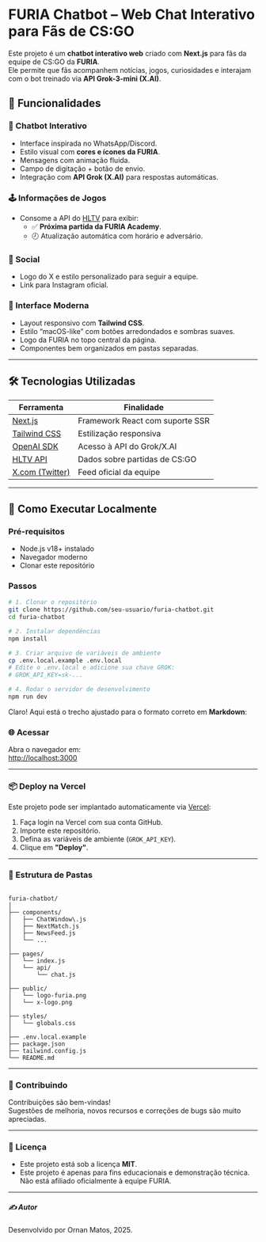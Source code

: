 # FURIA Chatbot – Web Chat Interativo para Fãs de CS:GO

Este projeto é um **chatbot interativo web** criado com **Next.js** para fãs da equipe de CS:GO da **FURIA**.  
Ele permite que fãs acompanhem notícias, jogos, curiosidades e interajam com o bot treinado via **API Grok-3-mini (X.AI)**.

## 🚀 Funcionalidades

### 💬 Chatbot Interativo
- Interface inspirada no WhatsApp/Discord.
- Estilo visual com **cores e ícones da FURIA**.
- Mensagens com animação fluida.
- Campo de digitação + botão de envio.
- Integração com **API Grok (X.AI)** para respostas automáticas.

### 🕹️ Informações de Jogos
- Consome a API do [HLTV](https://hltv-api.vercel.app/) para exibir:
  - ✅ **Próxima partida da FURIA Academy**.
  - 🕗 Atualização automática com horário e adversário.

### 👥 Social
  - Logo do X e estilo personalizado para seguir a equipe.
  - Link para Instagram oficial.

### 🎨 Interface Moderna
- Layout responsivo com **Tailwind CSS**.
- Estilo “macOS-like” com botões arredondados e sombras suaves.
- Logo da FURIA no topo central da página.
- Componentes bem organizados em pastas separadas.

---

## 🛠️ Tecnologias Utilizadas

| Ferramenta      | Finalidade                           |
|------------------|---------------------------------------|
| [Next.js](https://nextjs.org/)       | Framework React com suporte SSR |
| [Tailwind CSS](https://tailwindcss.com/) | Estilização responsiva |
| [OpenAI SDK](https://www.npmjs.com/package/openai)       | Acesso à API do Grok/X.AI |
| [HLTV API](https://hltv-api.vercel.app/)  | Dados sobre partidas de CS:GO |
| [X.com (Twitter)](https://x.com/furia) | Feed oficial da equipe |

---

## 🧪 Como Executar Localmente

### Pré-requisitos
- Node.js v18+ instalado
- Navegador moderno
- Clonar este repositório

### Passos

```bash
# 1. Clonar o repositório
git clone https://github.com/seu-usuario/furia-chatbot.git
cd furia-chatbot

# 2. Instalar dependências
npm install

# 3. Criar arquivo de variáveis de ambiente
cp .env.local.example .env.local
# Edite o .env.local e adicione sua chave GROK:
# GROK_API_KEY=sk-...

# 4. Rodar o servidor de desenvolvimento
npm run dev
```
Claro! Aqui está o trecho ajustado para o formato correto em **Markdown**:


### 🌐 Acessar

Abra o navegador em:  
[http://localhost:3000](http://localhost:3000)

---

### 📦 Deploy na Vercel

Este projeto pode ser implantado automaticamente via [Vercel](https://vercel.com/):

1. Faça login na Vercel com sua conta GitHub.
2. Importe este repositório.
3. Defina as variáveis de ambiente (`GROK_API_KEY`).
4. Clique em **"Deploy"**.

---

### 📁 Estrutura de Pastas

```

furia-chatbot/
│
├── components/
│   ├── ChatWindow\.js
│   ├── NextMatch.js
│   ├── NewsFeed.js
│   └── ...
│
├── pages/
│   └── index.js
│   └── api/
│       └── chat.js
│
├── public/
│   └── logo-furia.png
│   └── x-logo.png
│
├── styles/
│   └── globals.css
│
├── .env.local.example
├── package.json
├── tailwind.config.js
└── README.md

```

---

### 🤝 Contribuindo

Contribuições são bem-vindas!  
Sugestões de melhoria, novos recursos e correções de bugs são muito apreciadas.

---

### 📄 Licença

- Este projeto está sob a licença **MIT**.
- Este projeto é apenas para fins educacionais e demonstração técnica. Não está afiliado oficialmente à equipe FURIA.
---

##### ✍️ Autor

Desenvolvido por Ornan Matos, 2025.
